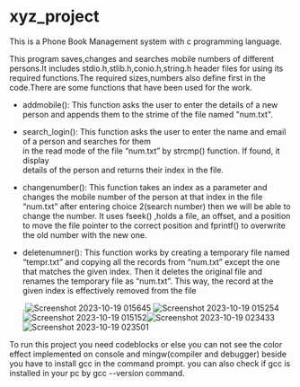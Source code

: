 
# xyz_project
This is a Phone Book Management system with c programming language.

This program saves,changes and searches mobile numbers of different persons.It includes stdio.h,stlib.h,conio.h,string.h header files for using its required functions.The required sizes,numbers also define first in the code.There are some functions that have been used for the work.

   * addmobile(): This function asks the user to enter the details of a new person and appends them to the 
                  strime of the file named "num.txt".
  
   * search_login(): This function asks the user to enter the name and email of a person and searches for them  
                     in the read mode of the file “num.txt” by strcmp() function. If found, it display    
                     details of the person and returns their index in the file.

   * changenumber(): This function takes an index as a parameter and changes the mobile number of the person at 
                     that index in the file “num.txt” after entering choice 2(search number) then we will be able
                     to change the number. It uses fseek() ,holds a file, an offset, and a position 
                     to move the file pointer to the correct position and fprintf() to overwrite the old number 
                     with the new one.

   * deletenumner(): This function works by creating a temporary file named “tempr.txt” and copying all the 
                     records from “num.txt” except the one that matches the given index. Then it deletes the 
                     original file and renames the temporary file as “num.txt”. This way, the record at the 
                     given index is effectively removed from the file

     .![Screenshot 2023-10-19 015645](https://github.com/bonna96/xyz/assets/148382783/ca75a70d-3372-49d1-89a7-a81f41f843ab)
![Screenshot 2023-10-19 015254](https://github.com/bonna96/xyz/assets/148382783/d5bf855c-95d3-4b93-a1b3-f77b5858f07e)![Screenshot 2023-10-19 015152](https://github.com/bonna96/xyz/assets/148382783/f5d4a6f4-3199-488b-baaa-9d4c484d19d3)![Screenshot 2023-10-19 023433](https://github.com/bonna96/xyz/assets/148382783/d06db1cc-1a0d-44bf-b1e7-df59b76bd770)![Screenshot 2023-10-19 023501](https://github.com/bonna96/xyz/assets/148382783/b8876f16-4806-4e63-b0f6-3e8ffe2185d8)



To run this project you need codeblocks or else you can not see the color effect implemented on console and mingw(compiler and debugger) beside you have to install gcc in the command prompt.
   you can also check if gcc is installed in your pc by gcc --version command.
